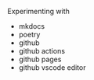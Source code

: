 Experimenting with
* mkdocs
* poetry
* github
* github actions
* github pages
* github vscode editor
